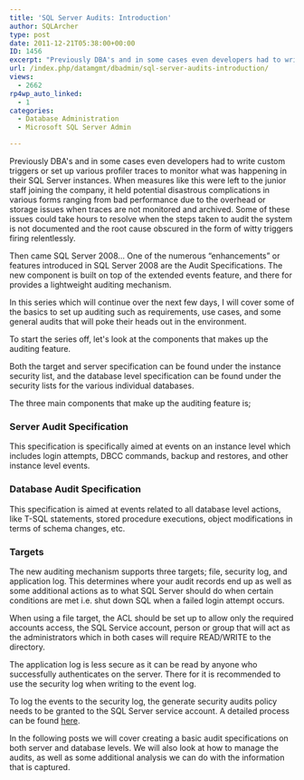 ```yaml
---
title: 'SQL Server Audits: Introduction'
author: SQLArcher
type: post
date: 2011-12-21T05:38:00+00:00
ID: 1456
excerpt: "Previously DBA's and in some cases even developers had to write custom triggers or set up various profiler traces to monitor what was happening in their SQL Server instances. When measures like this were left to the junior staff joining the company, it&hellip;"
url: /index.php/datamgmt/dbadmin/sql-server-audits-introduction/
views:
  - 2662
rp4wp_auto_linked:
  - 1
categories:
  - Database Administration
  - Microsoft SQL Server Admin

---
```

Previously DBA's and in some cases even developers had to write custom triggers or set up various profiler traces to monitor what was happening in their SQL Server instances. When measures like this were left to the junior staff joining the company, it held potential disastrous complications in various forms ranging from bad performance due to the overhead or storage issues when traces are not monitored and archived. Some of these issues could take hours to resolve when the steps taken to audit the system is not documented and the root cause obscured in the form of witty triggers firing relentlessly.

Then came SQL Server 2008… One of the numerous “enhancements” or features introduced in SQL Server 2008 are the Audit Specifications. The new component is built on top of the extended events feature, and there for provides a lightweight auditing mechanism.

In this series which will continue over the next few days, I will cover some of the basics to set up auditing such as requirements, use cases, and some general audits that will poke their heads out in the environment. 

To start the series off, let's look at the components that makes up the auditing feature.

Both the target and server specification can be found under the instance security list, and the database level specification can be found under the security lists for the various individual databases.

The three main components that make up the auditing feature is;

### Server Audit Specification

This specification is specifically aimed at events on an instance level which includes login attempts, DBCC commands, backup and restores, and other instance level events.

### Database Audit Specification

This specification is aimed at events related to all database level actions, like T-SQL statements, stored procedure executions, object modifications in terms of schema changes, etc.

### Targets

The new auditing mechanism supports three targets; file, security log, and application log. This determines where your audit records end up as well as some additional actions as to what SQL Server should do when certain conditions are met i.e. shut down SQL when a failed login attempt occurs.

When using a file target, the ACL should be set up to allow only the required accounts access, the SQL Service account, person or group that will act as the administrators which in both cases will require READ/WRITE to the directory.

The application log is less secure as it can be read by anyone who successfully authenticates on the server. There for it is recommended to use the security log when writing to the event log.

To log the events to the security log, the <span class="MT_under">generate security audits policy</span> needs to be granted to the SQL Server service account. A detailed process can be found [here][1].

In the following posts we will cover creating a basic audit specifications on both server and database levels. We will also look at how to manage the audits, as well as some additional analysis we can do with the information that is captured.

 [1]: http://msdn.microsoft.com/en-us/library/cc645889.aspx